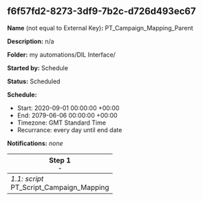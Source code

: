 ## f6f57fd2-8273-3df9-7b2c-d726d493ec67

**Name** (not equal to External Key)**:** PT_Campaign_Mapping_Parent

**Description:** n/a

**Folder:** my automations/DIL Interface/

**Started by:** Schedule

**Status:** Scheduled

**Schedule:**

* Start: 2020-09-01 00:00:00 +00:00
* End: 2079-06-06 00:00:00 +00:00
* Timezone: GMT Standard Time
* Recurrance: every day until end date

**Notifications:** _none_


| Step 1<br>_<small>-</small>_ |
| --- |
| _1.1: script_<br>PT_Script_Campaign_Mapping |
